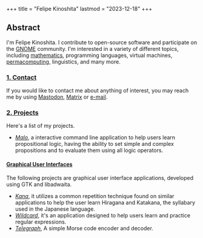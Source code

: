 +++
title = "Felipe Kinoshita"
lastmod = "2023-12-18"
+++

## **Abstract**

I'm Felipe Kinoshita. I contribute to open-source software and participate on the <a href="https://www.gnome.org" target="_blank" rel="me">GNOME</a> community.
I'm interested in a variety of different topics, including [mathematics](/tags/mathematics/), programming languages, virtual machines,
<a href="https://wiki.xxiivv.com/site/permacomputing.html" target="_blank">permacomputing</a>, linguistics, and many more.

<h3 id="contact" class="centered"><a class="no-decoration" href="#contact">1. Contact</a></h3>

If you would like to contact me about anything of interest, you may reach me by
using <a href="https://mastodon.social/@fkinoshita" target="_blank" rel="me">Mastodon</a>,
<a href="https://matrix.to/#/@fkinoshita:gnome.org" target="_blank">Matrix</a> or
<a href="mailto:fkinoshita@gnome.org" target="_blank">e-mail</a>.

<h3 id="projects" class="centered"><a class="no-decoration" href="#projects">2. Projects</a></h3>

Here's a list of my projects.

- *<a href="https://git.sr.ht/~fkinoshita/malo#malo" target="_blank">Malo</a>*, a interactive command line application to help users learn propositional logic, having the ability to set simple and complex propositions and to evaluate them using all logic operators.

<h4 id="gui"><a class="no-decoration" href="#gui">Graphical User Interfaces</a></h4>

The following projects are graphical user interface applications, developed using GTK and libadwaita.

- *<a href="https://flathub.org/apps/com.felipekinoshita.Kana" target="_blank">Kana</a>*, it utilizes a common repetition technique found on similar applications to help the user learn Hiragana and Katakana, the syllabary used in the Japanese language.
- *<a href="https://flathub.org/apps/com.felipekinoshita.Wildcard" target="_blank">Wildcard</a>*, it's an application designed to help users learn and practice regular expressions.
- *<a href="https://flathub.org/apps/io.github.fkinoshita.Telegraph" target="_blank">Telegraph</a>*, A simple Morse code encoder and decoder.
